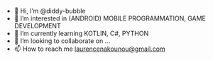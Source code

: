 - 👋 Hi, I’m @diddy-bubble
- 👀 I’m interested in (ANDROID) MOBILE PROGRAMMATION, GAME DEVELOPMENT
- 🌱 I’m currently learning KOTLIN, C#, PYTHON
- 💞️ I’m looking to collaborate on ...
- 📫 How to reach me laurencenakounou@gmail.com

<!---
diddy-bubble/diddy-bubble is a ✨ special ✨ repository because its `README.md` (this file) appears on your GitHub profile.
You can click the Preview link to take a look at your changes.
--->
